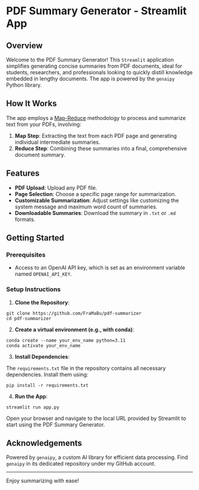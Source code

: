# PDF Summary Generator - Streamlit App

## Overview

Welcome to the PDF Summary Generator! This `Streamlit` application simplifies generating concise summaries from PDF documents, ideal for students, researchers, and professionals looking to quickly distill knowledge embedded in lengthy documents. The app is powered by the `genaipy` Python library.

## How It Works

The app employs a [Map-Reduce](<(https://python.langchain.com/docs/modules/chains/document/map_reduce)>) methodology to process and summarize text from your PDFs, involving:

1. **Map Step**: Extracting the text from each PDF page and generating individual intermediate summaries.
2. **Reduce Step**: Combining these summaries into a final, comprehensive document summary.

## Features

- **PDF Upload**: Upload any PDF file.
- **Page Selection**: Choose a specific page range for summarization.
- **Customizable Summarization**: Adjust settings like customizing the system message and maximum word count of summaries.
- **Downloadable Summaries**: Download the summary in `.txt` or `.md` formats.

## Getting Started

### Prerequisites

- Access to an OpenAI API key, which is set as an environment variable named `OPENAI_API_KEY`.

### Setup Instructions

1. **Clone the Repository**:

```
git clone https://github.com/FraMaBu/pdf-summarizer
cd pdf-summarizer
```

2. **Create a virtual environment (e.g., with conda)**:

```
conda create --name your_env_name python=3.11
conda activate your_env_name
```

3. **Install Dependencies**:

The `requirements.txt` file in the repository contains all necessary dependencies. Install them using:

```
pip install -r requirements.txt
```

4. **Run the App**:

```
streamlit run app.py
```

Open your browser and navigate to the local URL provided by Streamlit to start using the PDF Summary Generator.

## Acknowledgements

Powered by `genaipy`, a custom AI library for efficient data processing. Find `genaipy` in its dedicated repository under my GitHub account.

---

Enjoy summarizing with ease!
